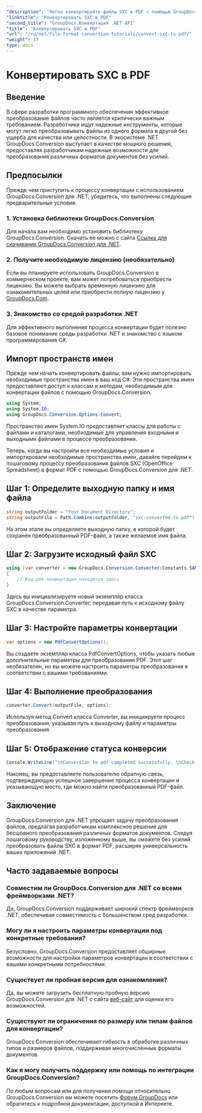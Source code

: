 ```yaml
---
"description": "Легко конвертируйте файлы SXC в PDF с помощью GroupDocs.Conversion для .NET. Настройте параметры конвертации для бесшовной интеграции в ваши приложения .NET."
"linktitle": "Конвертировать SXC в PDF"
"second_title": "GroupDocs.Конвертация .NET API"
"title": "Конвертировать SXC в PDF"
"url": "/ru/net/file-format-conversion-tutorials/convert-sxc-to-pdf/"
"weight": 17
type: docs
---
```

# Конвертировать SXC в PDF

## Введение
В сфере разработки программного обеспечения эффективное преобразование файлов часто является критически важным требованием. Разработчики ищут надежные инструменты, которые могут легко преобразовывать файлы из одного формата в другой без ущерба для качества или целостности. В экосистеме .NET GroupDocs.Conversion выступает в качестве мощного решения, предоставляя разработчикам надежные возможности для преобразования различных форматов документов без усилий.
## Предпосылки
Прежде чем приступить к процессу конвертации с использованием GroupDocs.Conversion для .NET, убедитесь, что выполнены следующие предварительные условия:
### 1. Установка библиотеки GroupDocs.Conversion
Для начала вам необходимо установить библиотеку GroupDocs.Conversion. Скачать ее можно с сайта [Ссылка для скачивания GroupDocs.Conversion для .NET](https://releases.groupdocs.com/conversion/net/).
### 2. Получите необходимую лицензию (необязательно)
Если вы планируете использовать GroupDocs.Conversion в коммерческом проекте, вам может потребоваться приобрести лицензию. Вы можете выбрать временную лицензию для ознакомительных целей или приобрести полную лицензию у [GroupDocs.Com](https://purchase.groupdocs.com/buy).
### 3. Знакомство со средой разработки .NET
Для эффективного выполнения процесса конвертации будет полезно базовое понимание среды разработки .NET и знакомство с языком программирования C#.

## Импорт пространств имен
Прежде чем начать конвертировать файлы, вам нужно импортировать необходимые пространства имен в ваш код C#. Эти пространства имен предоставляют доступ к классам и методам, необходимым для конвертации файлов с помощью GroupDocs.Conversion.

```csharp
using System;
using System.IO;
using GroupDocs.Conversion.Options.Convert;
```

Пространство имен System.IO предоставляет классы для работы с файлами и каталогами, необходимые для управления входными и выходными файлами в процессе преобразования.

Теперь, когда вы настроили все необходимые условия и импортировали необходимые пространства имен, давайте перейдем к пошаговому процессу преобразования файлов SXC (OpenOffice Spreadsheet) в формат PDF с помощью GroupDocs.Conversion для .NET.
## Шаг 1: Определите выходную папку и имя файла
```csharp
string outputFolder = "Your Document Directory";
string outputFile = Path.Combine(outputFolder, "sxc-converted-to.pdf");
```
На этом этапе вы определяете выходную папку, в которой будет сохранен преобразованный PDF-файл, а также желаемое имя файла.
## Шаг 2: Загрузите исходный файл SXC
```csharp
using (var converter = new GroupDocs.Conversion.Converter(Constants.SAMPLE_SXC))
{
    // Код для конвертации находится здесь
}
```
Здесь вы инициализируете новый экземпляр класса GroupDocs.Conversion.Converter, передавая путь к исходному файлу SXC в качестве параметра.
## Шаг 3: Настройте параметры конвертации
```csharp
var options = new PdfConvertOptions();
```
Вы создаете экземпляр класса PdfConvertOptions, чтобы указать любые дополнительные параметры для преобразования PDF. Этот шаг необязателен, но вы можете настроить параметры преобразования в соответствии с вашими требованиями.
## Шаг 4: Выполнение преобразования
```csharp
converter.Convert(outputFile, options);
```
Используя метод Convert класса Converter, вы инициируете процесс преобразования, указывая путь к выходному файлу и параметры преобразования.
## Шаг 5: Отображение статуса конверсии
```csharp
Console.WriteLine("\nConversion to pdf completed successfully. \nCheck output in {0}", outputFolder);
```
Наконец, вы предоставляете пользователю обратную связь, подтверждающую успешное завершение процесса конвертации и указывающую место, где можно найти преобразованный PDF-файл.

## Заключение
GroupDocs.Conversion для .NET упрощает задачу преобразования файлов, предлагая разработчикам комплексное решение для бесшовного преобразования различных форматов документов. Следуя пошаговому руководству, изложенному выше, вы сможете без усилий преобразовать файлы SXC в формат PDF, расширяя универсальность ваших приложений .NET.
## Часто задаваемые вопросы
### Совместим ли GroupDocs.Conversion для .NET со всеми фреймворками .NET?
Да, GroupDocs.Conversion поддерживает широкий спектр фреймворков .NET, обеспечивая совместимость с большинством сред разработки.
### Могу ли я настроить параметры конвертации под конкретные требования?
Безусловно, GroupDocs.Conversion предоставляет обширные возможности для настройки параметров конвертации в соответствии с вашими конкретными потребностями.
### Существует ли пробная версия для ознакомления?
Да, вы можете загрузить бесплатную пробную версию GroupDocs.Conversion для .NET с сайта [веб-сайт](https://releases.groupdocs.com/conversion/net/) для оценки его возможностей.
### Существуют ли ограничения по размеру или типам файлов для конвертации?
GroupDocs.Conversion обеспечивает гибкость в обработке различных типов и размеров файлов, поддерживая многочисленные форматы документов.
### Как я могу получить поддержку или помощь по интеграции GroupDocs.Conversion?
По любым вопросам или для получения помощи относительно GroupDocs.Conversion вы можете посетить [Форум GroupDocs](https://forum.groupdocs.com/c/conversion/11) или обратитесь к подробной документации, доступной в Интернете.